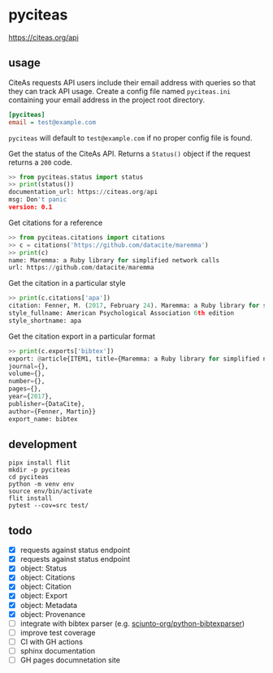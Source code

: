 # pyciteas

https://citeas.org/api

## usage

CiteAs requests API users include their email address with queries so that they
can track API usage.  Create a config file named `pyciteas.ini` containing your
email address in the project root directory. 

```ini
[pyciteas]
email = test@example.com
```

`pyciteas` will default to `test@example.com` if no proper config file is found.

Get the status of the CiteAs API.  Returns a `Status()` object if the request
returns a `200` code.

```python
>> from pyciteas.status import status
>> print(status())
documentation_url: https://citeas.org/api
msg: Don't panic
version: 0.1
```

Get citations for a reference

```python
>> from pyciteas.citations import citations
>> c = citations('https://github.com/datacite/maremma')
>> print(c)
name: Maremma: a Ruby library for simplified network calls
url: https://github.com/datacite/maremma
```

Get the citation in a particular style

```python
>> print(c.citations['apa'])
citation: Fenner, M. (2017, February 24). Maremma: a Ruby library for simplified network calls. DataCite. http://doi.org/10.5438/QEG0-3GM3
style_fullname: American Psychological Association 6th edition
style_shortname: apa
```

Get the citation export in a particular format

```python
>> print(c.exports['bibtex'])
export: @article{ITEM1, title={Maremma: a Ruby library for simplified network calls},
journal={},
volume={},
number={},
pages={},
year={2017},
publisher={DataCite},
author={Fenner, Martin}}
export_name: bibtex
```

## development

```
pipx install flit
mkdir -p pyciteas
cd pyciteas
python -m venv env
source env/bin/activate
flit install
pytest --cov=src test/
```

## todo
 
- [x] requests against status endpoint
- [x] requests against status endpoint
- [x] object: Status
- [x] object: Citations
- [x] object: Citation
- [x] object: Export
- [x] object: Metadata
- [x] object: Provenance
- [ ] integrate with bibtex parser (e.g. [sciunto-org/python-bibtexparser](https://github.com/sciunto-org/python-bibtexparser))
- [ ] improve test coverage
- [ ] CI with GH actions
- [ ] sphinx documentation
- [ ] GH pages documnetation site
